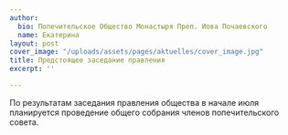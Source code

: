 ```yaml
---
author:
  bio: Попечительское Общество Монастыря Преп. Иова Почаевского
  name: Екатерина
layout: post
cover_image: "/uploads/assets/pages/aktuelles/cover_image.jpg"
title: Предстоящее заседание правления
excerpt: ''

---
```

По результатам заседания правления общества в начале июля планируется проведение общего собрания членов попечительского совета.